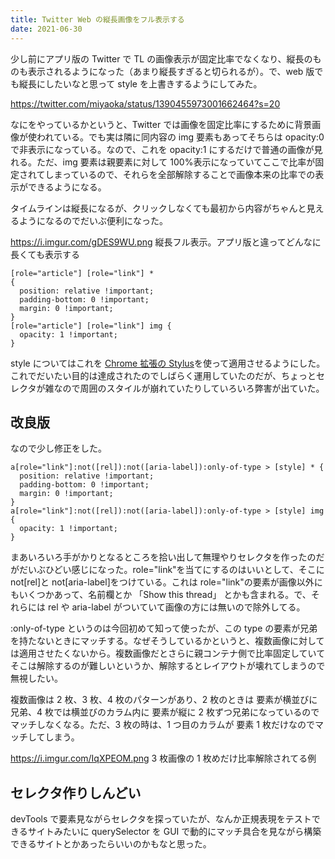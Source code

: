```yaml
---
title: Twitter Web の縦長画像をフル表示する
date: 2021-06-30
---
```


少し前にアプリ版の Twitter で TL の画像表示が固定比率でなくなり、縦長のものも表示されるようになった（あまり縦長すぎると切られるが）。で、web 版でも縦長にしたいなと思って style を上書きするようにしてみた。

https://twitter.com/miyaoka/status/1390455973001662464?s=20

なにをやっているかというと、Twitter では画像を固定比率にするために背景画像が使われている。でも実は隣に同内容の img 要素もあってそちらは opacity:0 で非表示になっている。なので、これを opacity:1 にするだけで普通の画像が見れる。ただ、img 要素は親要素に対して 100%表示になっていてここで比率が固定されてしまっているので、それらを全部解除することで画像本来の比率での表示ができるようになる。

タイムラインは縦長になるが、クリックしなくても最初から内容がちゃんと見えるようになるのでだいぶ便利になった。

https://i.imgur.com/gDES9WU.png
縦長フル表示。アプリ版と違ってどんなに長くても表示する

```
[role="article"] [role="link"] *
{
  position: relative !important;
  padding-bottom: 0 !important;
  margin: 0 !important;
}
[role="article"] [role="link"] img {
  opacity: 1 !important;
}
```

style についてはこれを [Chrome 拡張の Stylus](https://chrome.google.com/webstore/detail/stylus/clngdbkpkpeebahjckkjfobafhncgmne)を使って適用させるようにした。これでだいたい目的は達成されたのでしばらく運用していたのだが、ちょっとセレクタが雑なので周囲のスタイルが崩れていたりしていろいろ弊害が出ていた。

## 改良版

なので少し修正をした。

```
a[role="link"]:not([rel]):not([aria-label]):only-of-type > [style] * {
  position: relative !important;
  padding-bottom: 0 !important;
  margin: 0 !important;
}
a[role="link"]:not([rel]):not([aria-label]):only-of-type > [style] img {
  opacity: 1 !important;
}
```

まあいろいろ手がかりとなるところを拾い出して無理やりセレクタを作ったのだがだいぶひどい感じになった。role="link"を当てにするのはいいとして、そこに not[rel]と not[aria-label]をつけている。これは role="link"の要素が画像以外にもいくつかあって、名前欄とか 「Show this thread」 とかも含まれる。で、それらには rel や aria-label がついていて画像の方には無いので除外してる。

:only-of-type というのは今回初めて知って使ったが、この type の要素が兄弟を持たないときにマッチする。なぜそうしているかというと、複数画像に対しては適用させたくないから。複数画像だとさらに親コンテナ側で比率固定していてそこは解除するのが難しいというか、解除するとレイアウトが壊れてしまうので無視したい。

複数画像は 2 枚、3 枚、4 枚のパターンがあり、2 枚のときは 要素が横並びに兄弟、4 枚では横並びのカラム内に 要素が縦に 2 枚ずつ兄弟になっているのでマッチしなくなる。ただ、3 枚の時は、1 つ目のカラムが 要素 1 枚だけなのでマッチしてしまう。

https://i.imgur.com/IqXPEOM.png
3 枚画像の 1 枚めだけ比率解除されてる例

## セレクタ作りしんどい

devTools で要素見ながらセレクタを探っていたが、なんか正規表現をテストできるサイトみたいに querySelector を GUI で動的にマッチ具合を見ながら構築できるサイトとかあったらいいのかもなと思った。
